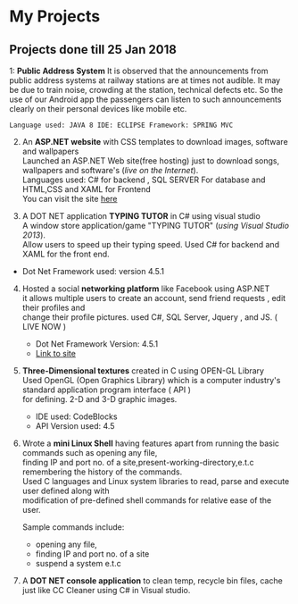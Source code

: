 # My Projects

## Projects done till 25 Jan 2018


1: **Public Address System**
    It is observed that the announcements from public address systems at railway stations are at times not audible. It may be due to        train noise, crowding at the station, technical defects etc. So the use of our Android app the passengers can listen to such            announcements clearly on their personal devices like mobile etc. 
    
    Language used: JAVA 8 IDE: ECLIPSE Framework: SPRING MVC


2. An **ASP.NET website** with CSS templates to download images, software and wallpapers  
    Launched an ASP.NET Web site(free hosting) just to download songs, wallpapers and software's (*live on the Internet*).   
    Languages used: C# for backend , SQL SERVER  For database and HTML,CSS and XAML for Frontend  
    You can visit the site [here](http://downloadzone.somee.com/)  
    
   
3. A DOT NET application **TYPING TUTOR** in C# using visual studio  
   A window store application/game "TYPING TUTOR" (*using Visual Studio 2013*).  
   Allow users to speed up their typing speed. Used C# for backend and XAML for the front end.
    
  * Dot Net Framework used: version 4.5.1  

4. Hosted a social **networking platform** like Facebook using ASP.NET  
   it allows multiple users to create an account, send friend requests , edit their profiles and  
   change their profile pictures. used C#, SQL Server, Jquery , and JS. ( LIVE NOW )  
   * Dot Net Framework Version: 4.5.1
   * [Link to site](http://closeworld.somee.com)
    
5. **Three-Dimensional textures** created in C using OPEN-GL Library  
   Used OpenGL (Open Graphics Library) which is a computer industry's standard application program interface ( API )   
   for defining. 2-D and 3-D  graphic images.

   * IDE used: CodeBlocks
   * API Version used: 4.5
 
 
 

6. Wrote a **mini Linux Shell** having features apart from running the basic commands such as opening any file,   
   finding IP and port no. of a site,present-working-directory,e.t.c  remembering the history of the commands.  
   Used C languages and Linux system libraries to read, parse and execute user defined along with   
   modification of pre-defined shell commands for relative ease of the user.
    
   Sample commands include: 
    
   * opening any file, 
   * finding IP and port no. of a site
   * suspend a system e.t.c



7. A **DOT NET console application** to clean temp, recycle bin files, cache just like CC Cleaner using C# in Visual studio.
  

